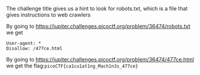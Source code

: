 The challenge title gives us a hint to look for robots.txt, which is a file that gives instructions to web crawlers

By going to https://jupiter.challenges.picoctf.org/problem/36474/robots.txt we get
```
User-agent: *
Disallow: /477ce.html
```
By going to https://jupiter.challenges.picoctf.org/problem/36474/477ce.html we get the flag:`picoCTF{ca1cu1at1ng_Mach1n3s_477ce}`
